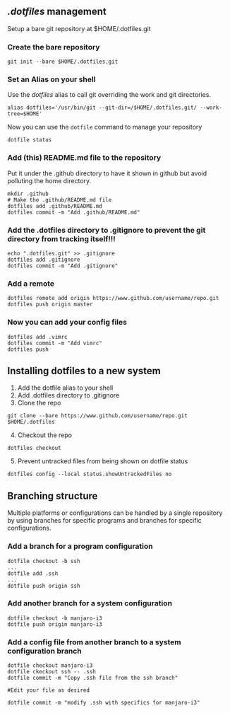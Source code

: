 ## _.dotfiles_ management
Setup a bare git repository at $HOME/.dotfiles.git

### Create the bare repository
```
git init --bare $HOME/.dotfiles.git
```

### Set an Alias on your shell
Use the _dotfiles_ alias to call git overriding the work and git directories.
```
alias dotfiles='/usr/bin/git --git-dir=/$HOME/.dotfiles.git/ --work-tree=$HOME'
```
Now you can use the ```dotfile``` command to manage your repository
```
dotfile status
```

### Add (this) README.md file to the repository
Put it under the .github directory to have it shown in github but avoid polluting the home directory.
```
mkdir .github
# Make the .github/README.md file
dotfiles add .github/README.md
dotfiles commit -m "Add .github/README.md"
```

### Add the .dotfiles directory to .gitignore to prevent the git directory from tracking itself!!!
```
echo ".dotfiles.git" >> .gitignore
dotfiles add .gitignore
dotfiles commit -m "Add .gitignore"
```

### Add a remote
```
dotfiles remote add origin https://www.github.com/username/repo.git
dotfiles push origin master
```

### Now you can add your config files
```
dotfiles add .vimrc
dotfiles commit -m "Add vimrc"
dotfiles push
```

## Installing dotfiles to a new system
1. Add the dotfile alias to your shell 
2. Add .dotfiles directory to .gitignore
3. Clone the repo
```
git clone --bare https://www.github.com/username/repo.git $HOME/.dotfiles
```
4. Checkout the repo
```
dotfiles checkout
```
5. Prevent untracked files from being shown on dotfile status
```
dotfiles config --local status.showUntrackedFiles no
```

## Branching structure

Multiple platforms or configurations can be handled by a single repository by using branches for specific programs and branches for specific configurations.

### Add a branch for a program configuration
```
dotfile checkout -b ssh
...
dotfile add .ssh
...
dotfile push origin ssh
```

### Add another branch for a system configuration
```
dotfile checkout -b manjaro-i3
dotfile push origin manjaro-i3
```
### Add a config file from another branch to a system configuration branch
```
dotfile checkout manjaro-i3
dotfile ckeckout ssh -- .ssh 
dotfile commit -m "Copy .ssh file from the ssh branch"

#Edit your file as desired

dotfile commit -m "modify .ssh with specifics for manjaro-i3"

```
